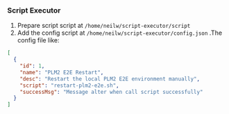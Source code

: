 ### Script Executor
1. Prepare script script at `/home/neilw/script-executor/script`
2. Add the config script at `/home/neilw/script-executor/config.json` .The config file like:
```json
[
  {
    "id": 1,
    "name": "PLM2 E2E Restart",
    "desc": "Restart the local PLM2 E2E environment manually",
    "script": "restart-plm2-e2e.sh",
    "successMsg": "Message alter when call script successfully"
  }
]
```